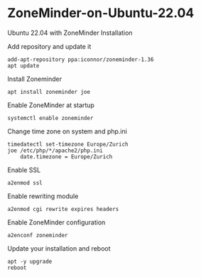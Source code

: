 # ZoneMinder-on-Ubuntu-22.04
Ubuntu 22.04 with ZoneMinder Installation

Add repository and update it

    add-apt-repository ppa:iconnor/zoneminder-1.36
    apt update

Install Zoneminder

    apt install zoneminder joe

Enable ZoneMinder at startup

    systemctl enable zoneminder

Change time zone on system and php.ini

    timedatectl set-timezone Europe/Zurich
    joe /etc/php/*/apache2/php.ini
        date.timezone = Europe/Zurich

Enable SSL

    a2enmod ssl

Enable rewriting module

    a2enmod cgi rewrite expires headers

Enable ZoneMinder configuration

    a2enconf zoneminder

Update your installation and reboot

    apt -y upgrade
    reboot
